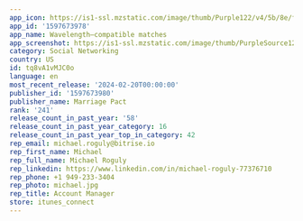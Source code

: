 ```yaml
---
app_icon: https://is1-ssl.mzstatic.com/image/thumb/Purple122/v4/5b/8e/f4/5b8ef432-3719-6819-f5c7-9025b559531e/AppIcon-1x_U007ephone-0-0-85-220-0.png/1024x1024bb.png
app_id: '1597673978'
app_name: Wavelength—compatible matches
app_screenshot: https://is1-ssl.mzstatic.com/image/thumb/PurpleSource122/v4/76/0a/2f/760a2f0c-0850-0e8e-c2cd-07c932cd97dd/79798dd6-1dc7-4c64-a913-13fb89e9bb5d_tall10.png/1242x2688bb.png
category: Social Networking
country: US
id: tq8vA1vMJC0o
language: en
most_recent_release: '2024-02-20T00:00:00'
publisher_id: '1597673980'
publisher_name: Marriage Pact
rank: '241'
release_count_in_past_year: '58'
release_count_in_past_year_category: 16
release_count_in_past_year_top_in_category: 42
rep_email: michael.roguly@bitrise.io
rep_first_name: Michael
rep_full_name: Michael Roguly
rep_linkedin: https://www.linkedin.com/in/michael-roguly-77376710
rep_phone: +1 949-233-3404
rep_photo: michael.jpg
rep_title: Account Manager
store: itunes_connect
---
```

